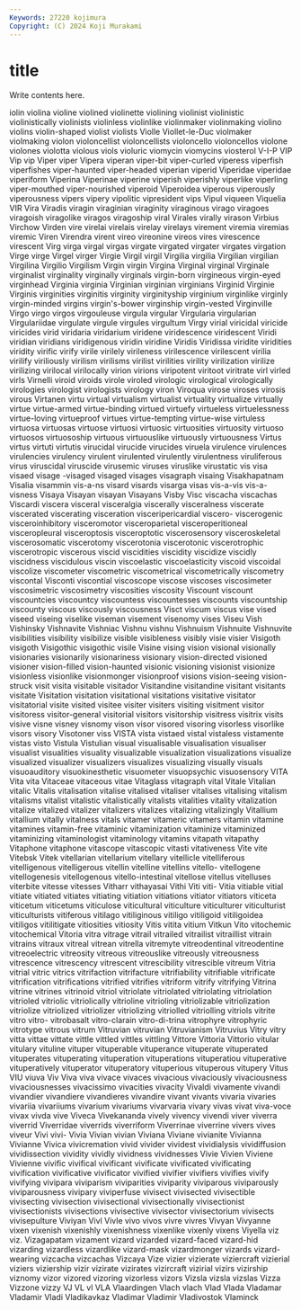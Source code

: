```yaml
---
Keywords: 27220 kojimura
Copyright: (C) 2024 Koji Murakami
---
```


# title

Write contents here.



iolin violina
violine violined violinette violining violinist violinistic violinistically violinists violinless violinlike
violinmaker violinmaking violino violins violin-shaped violist violists Violle Viollet-le-Duc violmaker
violmaking violon violoncellist violoncellists violoncello violoncellos violone violones violotta violous
viols violuric viomycin viomycins viosterol V-I-P VIP Vip vip Viper
viper Vipera viperan viper-bit viper-curled viperess viperfish viperfishes viper-haunted viper-headed
viperian viperid Viperidae viperidae viperiform Viperina Viperinae viperine viperish viperishly
viperlike viperling viper-mouthed viper-nourished viperoid Viperoidea viperous viperously viperousness vipers
vipery vipolitic vipresident vips Vipul viqueen Viquelia VIR Vira Viradis
viragin viraginian viraginity viraginous virago viragoes viragoish viragolike viragos viragoship
viral Virales virally virason Virbius Virchow Virden vire virelai virelais
virelay virelays virement viremia viremias viremic Viren Virendra virent vireo
vireonine vireos vires virescence virescent Virg virga virgal virgas virgate
virgated virgater virgates virgation Virge virge Virgel virger Virgie Virgil
virgil Virgilia virgilia Virgilian virgilian Virgilina Virgilio Virgilism Virgin virgin
Virgina Virginal virginal Virginale virginalist virginality virginally virginals virgin-born virgineous
virgin-eyed virginhead Virginia virginia Virginian virginian virginians Virginid Virginie Virginis
virginities virginitis virginity virginityship virginium virginlike virginly virgin-minded virgins virgin's-bower
virginship virgin-vested Virginville Virgo virgo virgos virgouleuse virgula virgular Virgularia
virgularian Virgulariidae virgulate virgule virgules virgultum Virgy virial viricidal viricide
viricides virid viridaria viridarium viridene viridescence viridescent Viridi viridian viridians
viridigenous viridin viridine Viridis Viridissa viridite viridities viridity virific virify
virile virilely virileness virilescence virilescent virilia virilify viriliously virilism virilisms
virilist virilities virility virilization virilize virilizing virilocal virilocally virion virions
viripotent viritoot viritrate virl virled virls Virnelli viroid viroids virole
viroled virologic virological virologically virologies virologist virologists virology viron Viroqua
virose viroses virosis virous Virtanen virtu virtual virtualism virtualist virtuality
virtualize virtually virtue virtue-armed virtue-binding virtued virtuefy virtueless virtuelessness virtue-loving
virtueproof virtues virtue-tempting virtue-wise virtuless virtuosa virtuosas virtuose virtuosi virtuosic
virtuosities virtuosity virtuoso virtuosos virtuosoship virtuous virtuouslike virtuously virtuousness Virtus
virtus virtuti virtutis virucidal virucide virucides viruela virulence virulences virulencies
virulency virulent virulented virulently virulentness viruliferous virus viruscidal viruscide virusemic
viruses viruslike virustatic vis visa visaed visage -visaged visaged visages
visagraph visaing Visakhapatnam Visalia visammin vis-a-ns visard visards visarga visas
vis-a-vis vis-a-visness Visaya Visayan visayan Visayans Visby Visc viscacha viscachas
Viscardi viscera visceral visceralgia viscerally visceralness viscerate viscerated viscerating visceration
visceripericardial viscero- viscerogenic visceroinhibitory visceromotor visceroparietal visceroperitioneal visceropleural visceroptosis visceroptotic
viscerosensory visceroskeletal viscerosomatic viscerotomy viscerotonia viscerotonic viscerotrophic viscerotropic viscerous viscid
viscidities viscidity viscidize viscidly viscidness viscidulous viscin viscoelastic viscoelasticity viscoid
viscoidal viscolize viscometer viscometric viscometrical viscometrically viscometry viscontal Visconti viscontial
viscoscope viscose viscoses viscosimeter viscosimetric viscosimetry viscosities viscosity Viscount viscount
viscountcies viscountcy viscountess viscountesses viscounts viscountship viscounty viscous viscously viscousness
Visct viscum viscus vise vised viseed viseing viselike viseman visement
visenomy vises Viseu Vish Vishinsky Vishnavite Vishniac Vishnu vishnu Vishnuism
Vishnuite Vishnuvite visibilities visibility visibilize visible visibleness visibly visie visier
Visigoth visigoth Visigothic visigothic visile Visine vising vision visional visionally
visionaries visionarily visionariness visionary vision-directed visioned visioner vision-filled vision-haunted visionic
visioning visionist visionize visionless visionlike visionmonger visionproof visions vision-seeing vision-struck
visit visita visitable visitador Visitandine visitandine visitant visitants visitate Visitation
visitation visitational visitations visitative visitator visitatorial visite visited visitee visiter
visiters visiting visitment visitor visitoress visitor-general visitorial visitors visitorship visitress
visitrix visits visive visne visney visnomy vison visor visored visoring
visorless visorlike visors visory Visotoner viss VISTA vista vistaed vistal
vistaless vistamente vistas visto Vistula Vistulian visual visualisable visualisation visualiser
visualist visualities visuality visualizable visualization visualizations visualize visualized visualizer visualizers
visualizes visualizing visually visuals visuoauditory visuokinesthetic visuometer visuopsychic visuosensory VITA
Vita vita Vitaceae vitaceous vitae Vitaglass vitagraph vital Vitale Vitalian
vitalic Vitalis vitalisation vitalise vitalised vitaliser vitalises vitalising vitalism vitalisms
vitalist vitalistic vitalistically vitalists vitalities vitality vitalization vitalize vitalized vitalizer
vitalizers vitalizes vitalizing vitalizingly Vitallium vitallium vitally vitalness vitals vitamer
vitameric vitamers vitamin vitamine vitamines vitamin-free vitaminic vitaminization vitaminize vitaminized
vitaminizing vitaminologist vitaminology vitamins vitapath vitapathy Vitaphone vitaphone vitascope vitascopic
vitasti vitativeness Vite vite Vitebsk Vitek vitellarian vitellarium vitellary vitellicle
vitelliferous vitelligenous vitelligerous vitellin vitelline vitellins vitello- vitellogene vitellogenesis vitellogenous
vitello-intestinal vitellose vitellus vitelluses viterbite vitesse vitesses Vitharr vithayasai Vithi
Viti viti- Vitia vitiable vitial vitiate vitiated vitiates vitiating vitiation
vitiations vitiator vitiators viticeta viticetum viticetums viticulose viticultural viticulture viticulturer
viticulturist viticulturists vitiferous vitilago vitiliginous vitiligo vitiligoid vitiligoidea vitiligos vitilitigate
vitiosities vitiosity Vitis vitita vitium Vitkun Vito vitochemic vitochemical Vitoria
vitra vitrage vitrail vitrailed vitrailist vitraillist vitrain vitrains vitraux vitreal
vitrean vitrella vitremyte vitreodentinal vitreodentine vitreoelectric vitreosity vitreous vitreouslike vitreously
vitreousness vitrescence vitrescency vitrescent vitrescibility vitrescible vitreum Vitria vitrial vitric
vitrics vitrifaction vitrifacture vitrifiability vitrifiable vitrificate vitrification vitrifications vitrified vitrifies
vitriform vitrify vitrifying Vitrina vitrine vitrines vitrinoid vitriol vitriolate vitriolated
vitriolating vitriolation vitrioled vitriolic vitriolically vitrioline vitrioling vitriolizable vitriolization vitriolize
vitriolized vitriolizer vitriolizing vitriolled vitriolling vitriols vitrite vitro vitro- vitrobasalt
vitro-clarain vitro-di-trina vitrophyre vitrophyric vitrotype vitrous vitrum Vitruvian vitruvian Vitruvianism
Vitruvius Vitry vitry vitta vittae vittate vittle vittled vittles vittling
Vittore Vittoria Vittorio vitular vitulary vituline vituper vituperable vituperance vituperate
vituperated vituperates vituperating vituperation vituperations vituperatiou vituperative vituperatively vituperator vituperatory
vituperious vituperous vitupery Vitus VIU viuva Viv Viva viva vivace
vivaces vivacious vivaciously vivaciousness vivaciousnesses vivacissimo vivacities vivacity Vivaldi vivamente
vivandi vivandier vivandiere vivandieres vivandire vivant vivants vivaria vivaries vivariia
vivariiums vivarium vivariums vivarvaria vivary vivas vivat viva-voce vivax vivda
vive Viveca Vivekananda vively vivency vivendi viver viverra viverrid Viverridae
viverrids viverriform Viverrinae viverrine vivers vives viveur Vivi vivi- Vivia
Vivian vivian Viviana Viviane vivianite Vivianna Vivianne Vivica vivicremation vivid
vivider vividest vividialysis vividiffusion vividissection vividity vividly vividness vividnesses Vivie
Vivien Viviene Vivienne vivific vivifical vivificant vivificate vivificated vivificating vivification
vivificative vivificator vivified vivifier vivifiers vivifies vivify vivifying vivipara viviparism
viviparities viviparity viviparous viviparously viviparousness vivipary viviperfuse vivisect vivisected vivisectible
vivisecting vivisection vivisectional vivisectionally vivisectionist vivisectionists vivisections vivisective vivisector vivisectorium
vivisects vivisepulture Viviyan Vivl Vivle vivo vivos vivre vivres Vivyan
Vivyanne vixen vixenish vixenishly vixenishness vixenlike vixenly vixens Viyella viz
viz. Vizagapatam vizament vizard vizarded vizard-faced vizard-hid vizarding vizardless vizardlike
vizard-mask vizardmonger vizards vizard-wearing vizcacha vizcachas Vizcaya Vize vizier vizierate
viziercraft vizierial viziers viziership vizir vizirate vizirates vizircraft vizirial vizirs
vizirship viznomy vizor vizored vizoring vizorless vizors Vizsla vizsla vizslas
Vizza Vizzone vizzy VJ VL vl VLA Vlaardingen Vlach vlach
Vlad Vlada Vladamar Vladamir Vladi Vladikavkaz Vladimar Vladimir Vladivostok Vlaminck

